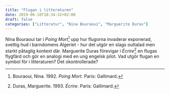 ```yaml
---
title: "Flugan i litteraturen"
date: 2019-06-18T18:34:32+02:00
draft: false
categories: ["Litteratur", "Nina Bouraoui", "Marguerite Duras"]
---
```


Nina Bouraoui tar i _Poing Mort_[^1] upp hur flugorna invaderar exponerad, svettig hud i barndomens Algeriet  - hur det utgör en slags outtalad men starkt påtaglig kontext där. Marguerite Duras förevigar i _Écrire_[^2] en flugas flygfärd och gör en analogi med en ung engelsk pilot. Vad utgör flugan en symbol för i litteraturen? Det okontrollerade?

[^1]: Bouraoui, Nina. 1992. _Poing Mort_. Paris: Gallimard.
[^2]: Duras, Marguerite. 1993. _Écrire_. Paris: Gallimard.

